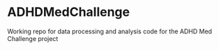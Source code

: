 # ADHDMedChallenge
Working repo for data processing and analysis code for the ADHD Med Challenge project
